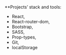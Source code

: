 **Projects’ stack and tools: 
 - React, 
 - React-router-dom, 
 - Bootstrap, 
 - SASS, 
 - Prop-types, 
 - Git, 
 - localStorage
